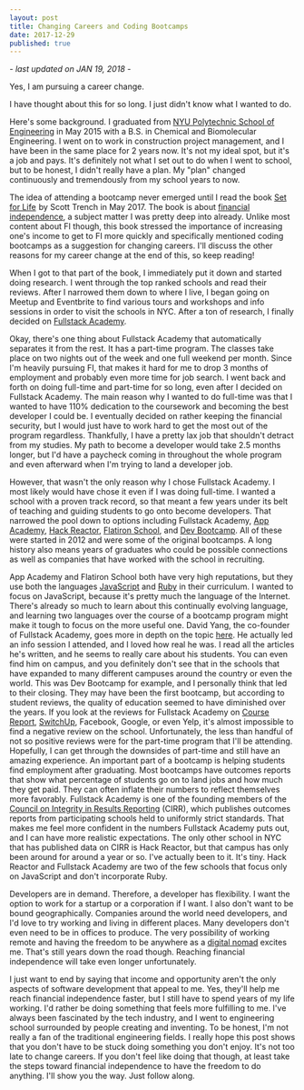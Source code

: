 ```yaml
---
layout: post
title: Changing Careers and Coding Bootcamps
date: 2017-12-29
published: true
---
```

*- last updated on JAN 19, 2018 -*

Yes, I am pursuing a career change.

I have thought about this for so long. I just didn't know what I wanted to do.

Here's some background. I graduated from [NYU Polytechnic School of Engineering](http://engineering.nyu.edu/) in May 2015 with a B.S. in Chemical and Biomolecular Engineering. I went on to work in construction project management, and I have been in the same place for 2 years now. It's not my ideal spot, but it's a job and pays. It's definitely not what I set out to do when I went to school, but to be honest, I didn't really have a plan. My "plan" changed continuously and tremendously from my school years to now.

The idea of attending a bootcamp never emerged until I read the book <a target="_blank" href="https://www.amazon.com/gp/product/0997584718/ref=as_li_tl?ie=UTF8&camp=1789&creative=9325&creativeASIN=0997584718&linkCode=as2&tag=marcopchen-20&linkId=b16d83567afbfd75b7d60f33f4bc3995">Set for Life</a><img src="//ir-na.amazon-adsystem.com/e/ir?t=marcopchen-20&l=am2&o=1&a=0997584718" width="1" height="1" border="0" alt="" style="border:none !important; margin:0px !important;" /> by Scott Trench in May 2017. The book is about [financial independence](https://en.wikipedia.org/wiki/Financial_independence), a subject matter I was pretty deep into already. Unlike most content about FI though, this book stressed the importance of increasing one's income to get to FI more quickly and specifically mentioned coding bootcamps as a suggestion for changing careers. I'll discuss the other reasons for my career change at the end of this, so keep reading!

When I got to that part of the book, I immediately put it down and started doing research. I went through the top ranked schools and read their reviews. After I narrowed them down to where I live, I began going on Meetup and Eventbrite to find various tours and workshops and info sessions in order to visit the schools in NYC. After a ton of research, I finally decided on [Fullstack Academy](https://www.fullstackacademy.com/).

Okay, there's one thing about Fullstack Academy that automatically separates it from the rest. It has a part-time program. The classes take place on two nights out of the week and one full weekend per month. Since I'm heavily pursuing FI, that makes it hard for me to drop 3 months of employment and probably even more time for job search. I went back and forth on doing full-time and part-time for so long, even after I decided on Fullstack Academy. The main reason why I wanted to do full-time was that I wanted to have 110% dedication to the coursework and becoming the best developer I could be. I eventually decided on rather keeping the financial security, but I would just have to work hard to get the most out of the program regardless. Thankfully, I have a pretty lax job that shouldn't detract from my studies. My path to become a developer would take 2.5 months longer, but I'd have a paycheck coming in throughout the whole program and even afterward when I'm trying to land a developer job.

However, that wasn't the only reason why I chose Fullstack Academy. I most likely would have chose it even if I was doing full-time. I wanted a school with a proven track record, so that meant a few years under its belt of teaching and guiding students to go onto become developers. That narrowed the pool down to options including Fullstack Academy, [App Academy](https://www.appacademy.io/), [Hack Reactor](https://www.hackreactor.com/), [Flatiron School](https://flatironschool.com/), and [Dev Bootcamp](https://devbootcamp.com/). All of these were started in 2012 and were some of the original bootcamps. A long history also means years of graduates who could be possible connections as well as companies that have worked with the school in recruiting.

App Academy and Flatiron School both have very high reputations, but they use both the languages [JavaScript](https://en.wikipedia.org/wiki/JavaScript) and [Ruby](https://en.wikipedia.org/wiki/Ruby_(programming_language)) in their curriculum. I wanted to focus on JavaScript, because it's pretty much the language of the Internet. There's already so much to learn about this continually evolving language, and learning two languages over the course of a bootcamp program might make it tough to focus on the more useful one. David Yang, the co-founder of Fullstack Academy, goes more in depth on the topic [here](https://www.fullstackacademy.com/blog/is-the-programming-language-taught-at-a-coding-bootcamp-important). He actually led an info session I attended, and I loved how real he was. I read all the articles he's written, and he seems to really care about his students. You can even find him on campus, and you definitely don't see that in the schools that have expanded to many different campuses around the country or even the world. This was Dev Bootcamp for example, and I personally think that led to their closing. They may have been the first bootcamp, but according to student reviews, the quality of education seemed to have diminished over the years. If you look at the reviews for Fullstack Academy on [Course Report](https://www.coursereport.com/), [SwitchUp](https://www.switchup.org/), Facebook, Google, or even Yelp, it's almost impossible to find a negative review on the school. Unfortunately, the less than handful of not so positive reviews were for the part-time program that I'll be attending. Hopefully, I can get through the downsides of part-time and still have an amazing experience. An important part of a bootcamp is helping students find employment after graduating. Most bootcamps have outcomes reports that show what percentage of students go on to land jobs and how much they get paid. They can often inflate their numbers to reflect themselves more favorably. Fullstack Academy is one of the founding members of the [Council on Integrity in Results Reporting](https://cirr.org/) (CIRR), which publishes outcomes reports from participating schools held to uniformly strict standards. That makes me feel more confident in the numbers Fullstack Academy puts out, and I can have more realistic expectations. The only other school in NYC that has published data on CIRR is Hack Reactor, but that campus has only been around for around a year or so. I've actually been to it. It's tiny. Hack Reactor and Fullstack Academy are two of the few schools that focus only on JavaScript and don't incorporate Ruby.

Developers are in demand. Therefore, a developer has flexibility. I want the option to work for a startup or a corporation if I want. I also don't want to be bound geographically. Companies around the world need developers, and I'd love to try working and living in different places. Many developers don't even need to be in offices to produce. The very possibility of working remote and having the freedom to be anywhere as a [digital nomad](https://en.wikipedia.org/wiki/Digital_nomad) excites me. That's still years down the road though. Reaching financial independence will take even longer unfortunately.

I just want to end by saying that income and opportunity aren't the only aspects of software development that appeal to me. Yes, they'll help me reach financial independence faster, but I still have to spend years of my life working. I'd rather be doing something that feels more fulfilling to me. I've always been fascinated by the tech industry, and I went to engineering school surrounded by people creating and inventing. To be honest, I'm not really a fan of the traditional engineering fields. I really hope this post shows that you don't have to be stuck doing something you don't enjoy. It's not too late to change careers. If you don't feel like doing that though, at least take the steps toward financial independence to have the freedom to do anything. I'll show you the way. Just follow along.
